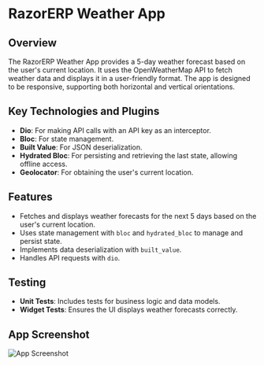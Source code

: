 # RazorERP Weather App

## Overview

The RazorERP Weather App provides a 5-day weather forecast based on the user's current location. It uses the OpenWeatherMap API to fetch weather data and displays it in a user-friendly format. The app is designed to be responsive, supporting both horizontal and vertical orientations.

## Key Technologies and Plugins

- **Dio**: For making API calls with an API key as an interceptor.
- **Bloc**: For state management.
- **Built Value**: For JSON deserialization.
- **Hydrated Bloc**: For persisting and retrieving the last state, allowing offline access.
- **Geolocator**: For obtaining the user's current location.

## Features

- Fetches and displays weather forecasts for the next 5 days based on the user's current location.
- Uses state management with `bloc` and `hydrated_bloc` to manage and persist state.
- Implements data deserialization with `built_value`.
- Handles API requests with `dio`.

## Testing

- **Unit Tests**: Includes tests for business logic and data models.
- **Widget Tests**: Ensures the UI displays weather forecasts correctly.

## App Screenshot

![App Screenshot](path/to/screenshot.png)
